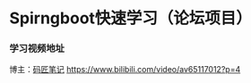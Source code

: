 # Spirngboot快速学习（论坛项目）
### 学习视频地址
博主：[码匠笔记](https://space.bilibili.com/406041527?spm_id_from=333.788.b_765f7570696e666f.1)
https://www.bilibili.com/video/av65117012?p=4
